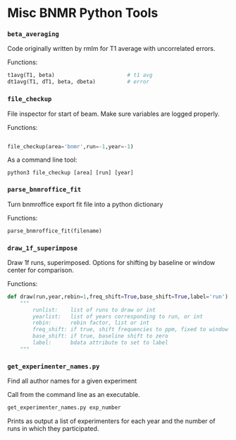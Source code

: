 # Misc BNMR Python Tools

### `beta_averaging`

Code originally written by rmlm for T1 average with uncorrelated errors.

Functions:

```python
t1avg(T1, beta)                       # t1 avg
dt1avg(T1, dT1, beta, dbeta)          # error
```

### `file_checkup`

File inspector for start of beam. Make sure variables are logged properly.

Functions:

```python

file_checkup(area='bnmr',run=-1,year=-1)
```

As a command line tool:

```
python3 file_checkup [area] [run] [year]
```

### `parse_bnmroffice_fit`

Turn bnmroffice export fit file into a python dictionary

Functions:

```python
parse_bnmroffice_fit(filename)
```

### `draw_1f_superimpose`

Draw 1f runs, superimposed. Options for shifting by baseline or window center for comparison.

Functions:

```python
def draw(run,year,rebin=1,freq_shift=True,base_shift=True,label='run'):
    """
        runlist:    list of runs to draw or int
        yearlist:   list of years corresponding to run, or int
        rebin:      rebin factor, list or int
        freq_shift: if true, shift frequencies to ppm, fixed to window center
        base_shift: if true, baseline shift to zero
        label:      bdata attribute to set to label
    """
```

### `get_experimenter_names.py`

Find all author names for a given experiment

Call from the command line as an executable.

```bash
get_experimenter_names.py exp_number
```

Prints as output a list of experimenters for each year and the number of runs in which they participated. 
